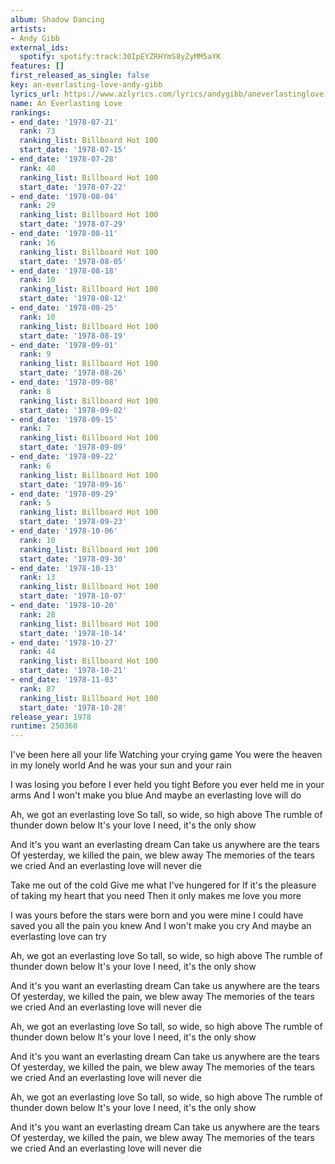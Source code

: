 ```yaml
---
album: Shadow Dancing
artists:
- Andy Gibb
external_ids:
  spotify: spotify:track:30IpEYZRHYmS8yZyMM5aYK
features: []
first_released_as_single: false
key: an-everlasting-love-andy-gibb
lyrics_url: https://www.azlyrics.com/lyrics/andygibb/aneverlastinglove.html
name: An Everlasting Love
rankings:
- end_date: '1978-07-21'
  rank: 73
  ranking_list: Billboard Hot 100
  start_date: '1978-07-15'
- end_date: '1978-07-28'
  rank: 40
  ranking_list: Billboard Hot 100
  start_date: '1978-07-22'
- end_date: '1978-08-04'
  rank: 29
  ranking_list: Billboard Hot 100
  start_date: '1978-07-29'
- end_date: '1978-08-11'
  rank: 16
  ranking_list: Billboard Hot 100
  start_date: '1978-08-05'
- end_date: '1978-08-18'
  rank: 10
  ranking_list: Billboard Hot 100
  start_date: '1978-08-12'
- end_date: '1978-08-25'
  rank: 10
  ranking_list: Billboard Hot 100
  start_date: '1978-08-19'
- end_date: '1978-09-01'
  rank: 9
  ranking_list: Billboard Hot 100
  start_date: '1978-08-26'
- end_date: '1978-09-08'
  rank: 8
  ranking_list: Billboard Hot 100
  start_date: '1978-09-02'
- end_date: '1978-09-15'
  rank: 7
  ranking_list: Billboard Hot 100
  start_date: '1978-09-09'
- end_date: '1978-09-22'
  rank: 6
  ranking_list: Billboard Hot 100
  start_date: '1978-09-16'
- end_date: '1978-09-29'
  rank: 5
  ranking_list: Billboard Hot 100
  start_date: '1978-09-23'
- end_date: '1978-10-06'
  rank: 10
  ranking_list: Billboard Hot 100
  start_date: '1978-09-30'
- end_date: '1978-10-13'
  rank: 13
  ranking_list: Billboard Hot 100
  start_date: '1978-10-07'
- end_date: '1978-10-20'
  rank: 28
  ranking_list: Billboard Hot 100
  start_date: '1978-10-14'
- end_date: '1978-10-27'
  rank: 44
  ranking_list: Billboard Hot 100
  start_date: '1978-10-21'
- end_date: '1978-11-03'
  rank: 87
  ranking_list: Billboard Hot 100
  start_date: '1978-10-28'
release_year: 1978
runtime: 250360
---
```

I've been here all your life
Watching your crying game
You were the heaven in my lonely world
And he was your sun and your rain

I was losing you before I ever held you tight
Before you ever held me in your arms
And I won't make you blue
And maybe an everlasting love will do

Ah, we got an everlasting love
So tall, so wide, so high above
The rumble of thunder down below
It's your love I need, it's the only show

And it's you want an everlasting dream
Can take us anywhere are the tears
Of yesterday, we killed the pain, we blew away
The memories of the tears we cried
And an everlasting love will never die

Take me out of the cold
Give me what I've hungered for
If it's the pleasure of taking my heart that you need
Then it only makes me love you more

I was yours before the stars were born and you were mine
I could have saved you all the pain you knew
And I won't make you cry
And maybe an everlasting love can try

Ah, we got an everlasting love
So tall, so wide, so high above
The rumble of thunder down below
It's your love I need, it's the only show

And it's you want an everlasting dream
Can take us anywhere are the tears
Of yesterday, we killed the pain, we blew away
The memories of the tears we cried
And an everlasting love will never die

Ah, we got an everlasting love
So tall, so wide, so high above
The rumble of thunder down below
It's your love I need, it's the only show

And it's you want an everlasting dream
Can take us anywhere are the tears
Of yesterday, we killed the pain, we blew away
The memories of the tears we cried
And an everlasting love will never die

Ah, we got an everlasting love
So tall, so wide, so high above
The rumble of thunder down below
It's your love I need, it's the only show

And it's you want an everlasting dream
Can take us anywhere are the tears
Of yesterday, we killed the pain, we blew away
The memories of the tears we cried
And an everlasting love will never die
